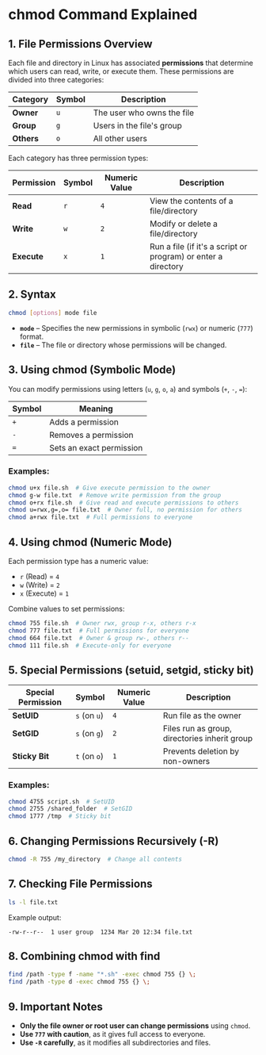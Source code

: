 # chmod Command Explained

## 1. File Permissions Overview
Each file and directory in Linux has associated **permissions** that determine which users can read, write, or execute them. These permissions are divided into three categories:

| Category | Symbol | Description |
|----------|--------|-------------|
| **Owner** | `u` | The user who owns the file |
| **Group** | `g` | Users in the file's group |
| **Others** | `o` | All other users |

Each category has three permission types:

| Permission | Symbol | Numeric Value | Description |
|------------|--------|---------------|-------------|
| **Read** | `r` | `4` | View the contents of a file/directory |
| **Write** | `w` | `2` | Modify or delete a file/directory |
| **Execute** | `x` | `1` | Run a file (if it's a script or program) or enter a directory |

## 2. Syntax
```bash
chmod [options] mode file
```
- **`mode`** – Specifies the new permissions in symbolic (`rwx`) or numeric (`777`) format.
- **`file`** – The file or directory whose permissions will be changed.

## 3. Using chmod (Symbolic Mode)
You can modify permissions using letters (`u`, `g`, `o`, `a`) and symbols (`+`, `-`, `=`):

| Symbol | Meaning |
|--------|---------|
| `+` | Adds a permission |
| `-` | Removes a permission |
| `=` | Sets an exact permission |

### Examples:
```bash
chmod u+x file.sh  # Give execute permission to the owner
chmod g-w file.txt  # Remove write permission from the group
chmod o+rx file.sh  # Give read and execute permissions to others
chmod u=rwx,g=,o= file.txt  # Owner full, no permission for others
chmod a+rwx file.txt  # Full permissions to everyone
```

## 4. Using chmod (Numeric Mode)
Each permission type has a numeric value:
- `r` (Read) = `4`
- `w` (Write) = `2`
- `x` (Execute) = `1`

Combine values to set permissions:
```bash
chmod 755 file.sh  # Owner rwx, group r-x, others r-x
chmod 777 file.txt  # Full permissions for everyone
chmod 664 file.txt  # Owner & group rw-, others r--
chmod 111 file.sh  # Execute-only for everyone
```

## 5. Special Permissions (setuid, setgid, sticky bit)
| Special Permission | Symbol | Numeric Value | Description |
|--------------------|--------|---------------|-------------|
| **SetUID** | `s` (on `u`) | `4` | Run file as the owner |
| **SetGID** | `s` (on `g`) | `2` | Files run as group, directories inherit group |
| **Sticky Bit** | `t` (on `o`) | `1` | Prevents deletion by non-owners |

### Examples:
```bash
chmod 4755 script.sh  # SetUID
chmod 2755 /shared_folder  # SetGID
chmod 1777 /tmp  # Sticky bit
```

## 6. Changing Permissions Recursively (-R)
```bash
chmod -R 755 /my_directory  # Change all contents
```

## 7. Checking File Permissions
```bash
ls -l file.txt
```
Example output:
```
-rw-r--r--  1 user group  1234 Mar 20 12:34 file.txt
```

## 8. Combining chmod with find
```bash
find /path -type f -name "*.sh" -exec chmod 755 {} \;
find /path -type d -exec chmod 755 {} \;
```

## 9. Important Notes
- **Only the file owner or root user can change permissions** using `chmod`.
- **Use `777` with caution**, as it gives full access to everyone.
- **Use `-R` carefully**, as it modifies all subdirectories and files.
